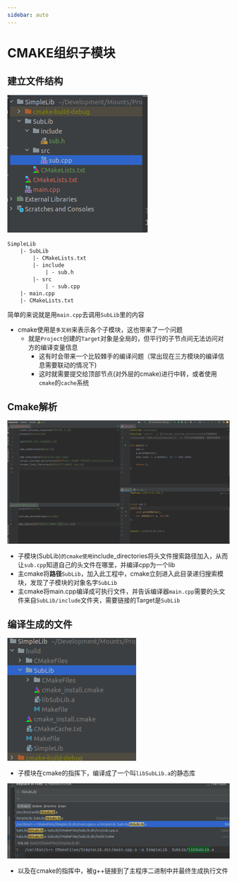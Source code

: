 ```yaml
---
sidebar: auto
---
```


# CMAKE组织子模块

## 建立文件结构

![image-20230219141413378](./assets/image-20230219141413378.png)

```
SimpleLib
	|- SubLib
		|- CMakeLists.txt
		|- include
			| - sub.h
	    |- src
			| - sub.cpp
	|- main.cpp
	|- CMakeLists.txt
```

简单的来说就是用`main.cpp`去调用`SubLib`里的内容

- cmake使用是`多叉树`来表示各个子模块，这也带来了一个问题
  - 就是`Project`创建的`Target`对象是全局的，但平行的子节点间无法访问对方的编译变量信息
    - 这有时会带来一个比较棘手的编译问题（常出现在三方模块的编译信息需要联动的情况下)
    - 这时就需要提交给顶部节点(对外层的cmake)进行中转，或者使用`cmake`的`cache`系统



## Cmake解析

![image-20230219142722640](./assets/image-20230219142722640.png)

- 子模块(SubLib)`的cmake使用`include_directories将头文件搜索路径加入，从而让`sub.cpp`知道自己的头文件在哪里，并编译cpp为一个lib
- 主cmake将**路径**`SubLib`，加入此工程中，cmake立刻进入此目录递归搜索模块，发现了子模块的对象名字`SubLib`
- 主cmake将main.cpp编译成可执行文件，并告诉编译器`main.cpp`需要的头文件来自`SubLib/include`文件夹，需要链接的Target是`SubLib`



## 编译生成的文件

![image-20230219143835553](./assets/image-20230219143835553.png)

- 子模块在cmake的指挥下，编译成了一个叫`libSubLib.a`的静态库

![image-20230219144824620](./assets/image-20230219144824620.png)

- 以及在cmake的指挥中，被g++链接到了主程序二进制中并最终生成执行文件
